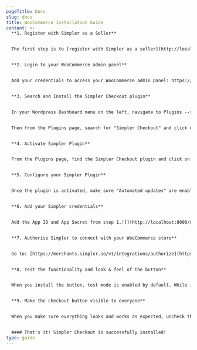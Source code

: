 ```yaml
---
pageTitle: Docs
slug: docs
title: WooCommerce Installation Guide
content: >-
  **1. Register with Simpler as a Seller**


  The first step is to [register with Simpler as a seller](http://localhost:8000/get). Once you have a seller account, your account manager will then provide you with your ***App ID*** & ***App Secret*** which you will need for the WooCommerce plugin installation.


  **2. Login to your WooCommerce admin panel**


  Add your credentials to access your WooCommerce admin panel: https://yourstore.com/wp-admin![](http://localhost:8000/static/Step2-b811700d2b9df93bafa1c796222f3c08.webp)


  **3. Search and Install the Simpler Checkout plugin**


  In your Wordpress Dashboard menu on the left, navigate to Plugins --> Add New![](http://localhost:8000/static/Step3-aa606d6f593626fe16a4dfbd91a95ab0.webp)


  Then from the Plugins page, search for "Simpler Checkout" and click on "Install Now".![](http://localhost:8000/static/Step3-5-fd8e39fee38ba223caeab2b60dd3bc96.webp)


  **4. Activate Simpler Plugin**


  From the Plugins page, find the Simpler Checkout plugin and click on "Activate". If it is already activated, skip to the next step.


  **5. Configure your Simpler Plugin**


  Once the plugin is activated, make sure "Automated updates" are enabled and then click on "Settings".![](http://localhost:8000/static/Step5-6880e76793cc3961745ab13e64fcc005.webp)


  **6. Add your Simpler credentials**


  Add the App ID and App Secret from step 1.![](http://localhost:8000/static/Step6-ae1cbde151b1fd665bd4ad2016a526d7.webp)


  **7. Authorise Simpler to connect with your WooCommerce store**


  Go to: [https://merchants.simpler.so/v1/integrations/authorize](https://merchants.simpler.so/v1/integrations/authorize/)/App ID?return_url=simpler.so adding your App ID from Step 1. Click on "Approve" to allow Simpler to connect to your store.![](http://localhost:8000/static/Step7-204c421e007cf7353482b6be25a490ca.webp)


  **8. Test the functionality and look & feel of the button**


  When you install the button, test mode is enabled by default. While in test mode, the Simpler Checkout button is only visible to you and not your customers. Feel free to navigate around your website and play with the button settings to find the variant that suits your website the most.


  **9. Make the checkout button visible to everyone**


  When you make sure everything looks and works as expected, uncheck the Test mode box, to make the Simpler Checkout button available for your customers.![](http://localhost:8000/static/Step9-afa9241bc0e237cd1134a17412397bd2.webp)


  #### That's it! Simpler Checkout is successfully installed!
type: guide
---
```

